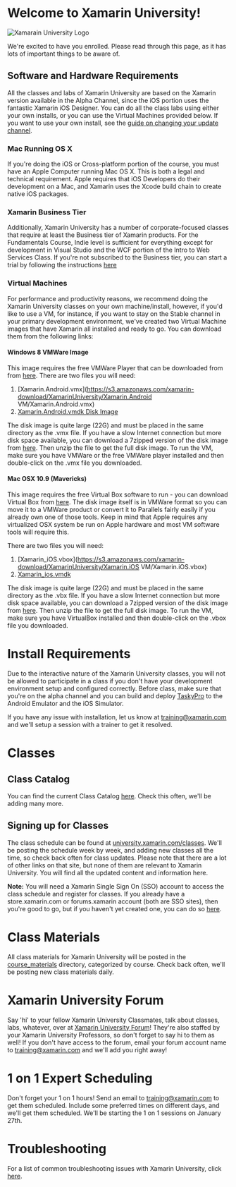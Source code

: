 # Welcome to Xamarin University!

![Xamarain University Logo](https://raw2.github.com/xamarin/XamarinUniversity/master/Support_Files/XamU_Logo_BlueBackground.png?token=947633__eyJzY29wZSI6IlJhd0Jsb2I6eGFtYXJpbi9YYW1hcmluVW5pdmVyc2l0eS9tYXN0ZXIvU3VwcG9ydF9GaWxlcy9YYW1VX0xvZ29fQmx1ZUJhY2tncm91bmQucG5nIiwiZXhwaXJlcyI6MTM5MDI0Njg1NH0%3D--7d78c2b184295b205caf227b79ec6bccf3fbb458)

We're excited to have you enrolled. Please read through this page, as it has lots of important things to be aware of.

## Software and Hardware Requirements

All the classes and labs of Xamarin University are based on the Xamarin version available in the Alpha Channel, since the iOS portion uses the fantastic Xamarin iOS Designer. You can do all the class labs using either your own installs, or you can use the Virtual Machines provided below. If you want to use your own install, see the [guide on changing your update channel](http://docs.xamarin.com/recipes/cross-platform/ide/change_updates_channel/).

### Mac Running OS X

If you're doing the iOS or Cross-platform portion of the course, you must have an Apple Computer running Mac OS X. This is both a legal and technical requirement. Apple requires that iOS Developers do their development on a Mac, and Xamarin uses the Xcode build chain to create native iOS packages.

### Xamarin Business Tier

Additionally, Xamarin University has a number of corporate-focused classes that require at least the Business tier of Xamarin products. For the Fundamentals Course, Indie level is sufficient for everything except for development in Visual Studio and the WCF portion of the Intro to Web Services Class. If you're not subscribed to the Business tier, you can start a trial by following the instructions [here](http://docs.xamarin.com/guides/cross-platform/getting_started/beginning_a_xamarin_trial/)

### Virtual Machines

For performance and productivity reasons, we recommend doing the Xamarin University classes on your own machine/install, however, if you'd like to use a VM, for instance, if you want to stay on the Stable channel in your primary development environment, we've created two Virtual Machine images that have Xamarin all installed and ready to go. You can download them from the following links:

#### Windows 8 VMWare Image

This image requires the free VMWare Player that can be downloaded from from [here](https://my.vmware.com/web/vmware/free#desktop_end_user_computing/vmware_player/6_0).  There are two files you will need:
 1. [Xamarin.Android.vmx](https://s3.amazonaws.com/xamarin-download/XamarinUniversity/Xamarin.Android VM/Xamarin.Android.vmx)
 2. [Xamarin.Android.vmdk Disk Image](https://s3.amazonaws.com/xamarin-download/XamarinUniversity/Xamarin.Android+VM+Unzipped/Xamarin.Android.vmdk)
 
The disk image is quite large (22G) and must be placed in the same directory as the .vmx file.  If you have a slow Internet connection but more disk space available, you can download a 7zipped version of the disk image from [here](https://s3.amazonaws.com/xamarin-download/XamarinUniversity/Xamarin.Android+VM/Xamarin.Android.vmdk.7z).  Then unzip the file to get the full disk image.  To run the VM, make sure you have VMWare or the free VMWare player installed and then double-click on the .vmx file you downloaded.

#### Mac OSX 10.9 (Mavericks)

This image requires the free Virtual Box software to run - you can download Virtual Box from [here](http://virtualbox.org).  The disk image itself is in VMWare format so you can move it to a VMWare product or convert it to Parallels fairly easily if you already own one of those tools.  Keep in mind that Apple requires any virtualized OSX system be run on Apple hardware and most VM software tools will require this. 

There are two files you will need:

1. [Xamarin_iOS.vbox](https://s3.amazonaws.com/xamarin-download/XamarinUniversity/Xamarin.iOS VM/Xamarin.iOS.vbox)
2. [Xamarin_ios.vmdk](https://s3.amazonaws.com/xamarin-download/XamarinUniversity/Xamarin.iOS.VM.Unzipped/Android.iOS.vmdk)

The disk image is quite large (22G) and must be placed in the same directory as the .vbx file.  If you have a slow Internet connection but more disk space available, you can download a 7zipped version of the disk image from [here](https://s3.amazonaws.com/xamarin-download/XamarinUniversity/Xamarin.iOS.VM/Android.ios.vmdk.7z).  Then unzip the file to get the full disk image.  To run the VM, make sure you have VirtualBox installed and then double-click on the .vbox file you downloaded.

# Install Requirements

Due to the interactive nature of the Xamarin University classes, you will not be allowed to participate in a class if you don't have your development environment setup and configured correctly. Before class, make sure that you're on the alpha channel and you can build and deploy [TaskyPro](http://docs.xamarin.com/content/TaskyPro/) to the Android Emulator and the iOS Simulator.

If you have any issue with installation, let us know at <training@xamarin.com> and we'll setup a session with a trainer to get it resolved.

# Classes

## Class Catalog

You can find the current Class Catalog [here](https://github.com/xamarin/XamarinUniversity/blob/master/ClassCatalog.md). Check this often, we'll be adding many more.

## Signing up for Classes

The class schedule can be found at [university.xamarin.com/classes](http://xamarin.trainingrocket.com/classes). We'll be posting the schedule week by week, and adding new classes all the time, so check back often for class updates. Please note that there are a lot of other links on that site, but none of them are relevant to Xamarin University. You will find all the updated content and information here.

**Note:** You will need a Xamarin Single Sign On (SSO) account to access the class schedule and register for classes.  If you already have a store.xamarin.com or forums.xamarin account (both are SSO sites), then you're good to go, but if you haven't yet created one, you can do so [here](https://auth.xamarin.com/account/register).

# Class Materials

All class materials for Xamarin University will be posted in the [course_materials](https://github.com/xamarin/XamarinUniversity/tree/master/Course_Materials) directory, categorized by course. Check back often, we'll be posting new class materials daily.

# Xamarin University Forum

Say 'hi' to your fellow Xamarin University Classmates, talk about classes, labs, whatever, over at [Xamarin University Forum](http://forums.xamarin.com/categories/university)! They're also staffed by your Xamarin University Professors, so don't forget to say hi to them as well! If you don't have access to the forum, email your forum account name to <training@xamarin.com> and we'll add you right away!

# 1 on 1 Expert Scheduling

Don't forget your 1 on 1 hours! Send an email to <training@xamarin.com> to get them scheduled. Include some preferred times on different days, and we'll get them scheduled. We'll be starting the 1 on 1 sessions on January 27th.

# Troubleshooting

For a list of common troubleshooting issues with Xamarin University, click [here](https://github.com/xamarin/XamarinUniversity/blob/master/Troubleshooting.md).
